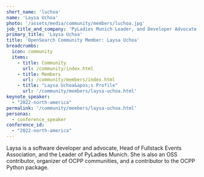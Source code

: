 ```yaml
---
short_name: 'luchoa'
name: 'Laysa Uchoa'
photo: '/assets/media/community/members/luchoa.jpg'
job_title_and_company: 'PyLadies Munich Leader, and Developer Advocate, Aiven Oy'
primary_title: 'Laysa Uchoa'
title: 'OpenSearch Community Member: Laysa Uchoa'
breadcrumbs:
  icon: community
  items:
    - title: Community
      url: /community/index.html
    - title: Members
      url: /community/members/index.html
    - title: "Laysa Uchoa&apos;s Profile"
      url: '/community/members/laysa-uchoa.html'
keynote_speaker:
  - "2022-north-america"
permalink: '/community/members/laysa-uchoa.html'
personas:
  - conference_speaker
conference_id:
  - "2022-north-america"
---
```

Laysa is a software developer and advocate, Head of Fullstack Events Association, and the Leader of PyLadies Munich. She is also an OSS contributor, organizer of OCPP communities, and a contributor to the OCPP Python package.
